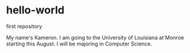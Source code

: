 # hello-world
first repository

My name's Kameron. I am going to the University of Louisiana at Monroe starting this August. I will be majoring in Computer Science.  
